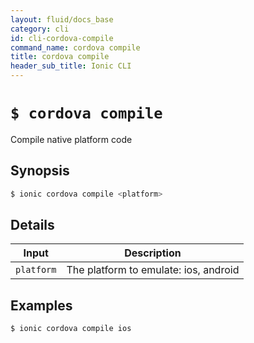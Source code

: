 ```yaml
---
layout: fluid/docs_base
category: cli
id: cli-cordova-compile
command_name: cordova compile
title: cordova compile
header_sub_title: Ionic CLI
---
```


# `$ cordova compile`

Compile native platform code
## Synopsis

```bash
$ ionic cordova compile <platform>
```
  
## Details


Input | Description
----- | ----------
`platform` | The platform to emulate: ios, android




## Examples

```bash
$ ionic cordova compile ios
```
